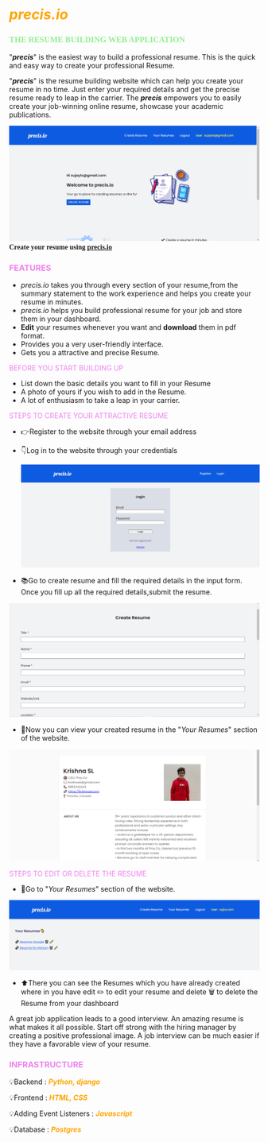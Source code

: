 # <span style="color:orange"> **_precis.io_** </span>

### <span style="font-family:Oswald"><span style="color:LIGHTGREEN"> THE RESUME BUILDING WEB APPLICATION</span>

"**_precis_**" is the easiest way to build a professional resume. This is the quick and easy way to create your professional Resume.

"**_precis_**" is the resume building website which can help you create your resume in no time. Just enter your required details and get the precise resume ready to leap in the carrier. The **_precis_** empowers you to easily create your job-winning online resume, showcase your academic publications.

![Alt text](./static/img/homepage.png)
<span style="font-family:Times New Roman">**Create your resume using [precis.io]()** </span>

### <span style="color:violet">FEATURES</span>

- _precis.io_ takes you through every section of your resume,from the summary statement to the work experience and helps you create your resume in minutes.
- _precis.io_ helps you build professional resume for your job and store them in your dashboard.
- **Edit** your resumes whenever you want and **download** them in pdf format.
- Provides you a very user-friendly interface.
- Gets you a attractive and precise Resume.

<span style="color:violet"> BEFORE YOU START BUILDING UP </span>

- List down the basic details you want to fill in your Resume
- A photo of yours if you wish to add in the Resume.
- A lot of enthusiasm to take a leap in your carrier.

<span style="color:violet">STEPS TO CREATE YOUR ATTRACTIVE RESUME </span>

- 👉Register to the website through your email address

- 👇Log in to the website through your credentials

  ![Alt text](./static/img/login.png)

- 📚Go to create resume and fill the required details in the input form. Once you fill up all the required details,submit the resume.

![Alt text](./static/img/createResume.png)

- 👀Now you can view your created resume in the "_Your Resumes_" section of the website.

![Alt text](./static/img/resume.png)

<span style="color:violet">STEPS TO EDIT OR DELETE THE RESUME</span>

- 📝Go to "_Your Resumes_" section of the website.

![Alt text](./static/img/yourResumes.png)

- ⬆️There you can see the Resumes which you have already created where in you have edit ✏️ to edit your resume and delete 🗑 to delete the Resume from your dashboard

A great job application leads to a good interview. An amazing resume is what makes it all possible. Start off strong with the hiring manager by creating a positive professional image. A job interview can be much easier if they have a favorable view of your resume.

### <span style="color:violet">INFRASTRUCTURE</span>

💡Backend : <span style="color:orange">**_Python, django_**</span>

💡Frontend : <span style="color:orange">**_HTML, CSS_**</span>

💡Adding Event Listeners : <span style="color:orange">**_Javascript_**</span>

💡Database : <span style="color:orange">**_Postgres_**</span>
